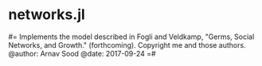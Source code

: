 # networks.jl

#=
Implements the model described in Fogli and Veldkamp, "Germs, Social Networks, and Growth." (forthcoming). Copyright me and those authors. 
@author: Arnav Sood
@date: 2017-09-24
=#


